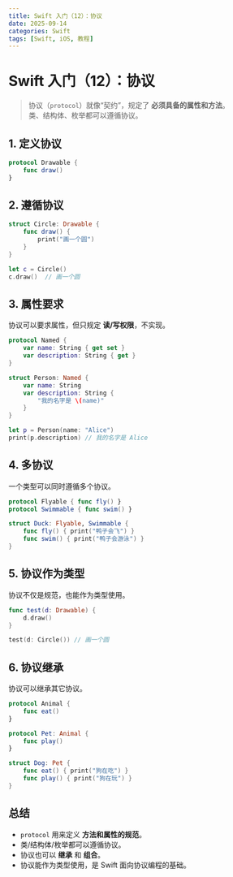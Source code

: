 ```yaml
---
title: Swift 入门（12）：协议
date: 2025-09-14
categories: Swift
tags: [Swift, iOS, 教程]
---
```


# Swift 入门（12）：协议

> 协议（`protocol`）就像“契约”，规定了 **必须具备的属性和方法**。  
> 类、结构体、枚举都可以遵循协议。

## 1. 定义协议

```swift
protocol Drawable {
    func draw()
}
```

## 2. 遵循协议

```swift
struct Circle: Drawable {
    func draw() {
        print("画一个圆")
    }
}

let c = Circle()
c.draw()  // 画一个圆
```

## 3. 属性要求

协议可以要求属性，但只规定 **读/写权限**，不实现。

```swift
protocol Named {
    var name: String { get set }
    var description: String { get }
}

struct Person: Named {
    var name: String
    var description: String {
        "我的名字是 \(name)"
    }
}

let p = Person(name: "Alice")
print(p.description) // 我的名字是 Alice
```

## 4. 多协议

一个类型可以同时遵循多个协议。

```swift
protocol Flyable { func fly() }
protocol Swimmable { func swim() }

struct Duck: Flyable, Swimmable {
    func fly() { print("鸭子会飞") }
    func swim() { print("鸭子会游泳") }
}
```

## 5. 协议作为类型

协议不仅是规范，也能作为类型使用。

```swift
func test(d: Drawable) {
    d.draw()
}

test(d: Circle()) // 画一个圆
```

## 6. 协议继承

协议可以继承其它协议。

```swift
protocol Animal {
    func eat()
}

protocol Pet: Animal {
    func play()
}

struct Dog: Pet {
    func eat() { print("狗在吃") }
    func play() { print("狗在玩") }
}
```

## 总结

- `protocol` 用来定义 **方法和属性的规范**。
- 类/结构体/枚举都可以遵循协议。
- 协议也可以 **继承** 和 **组合**。
- 协议能作为类型使用，是 Swift 面向协议编程的基础。

